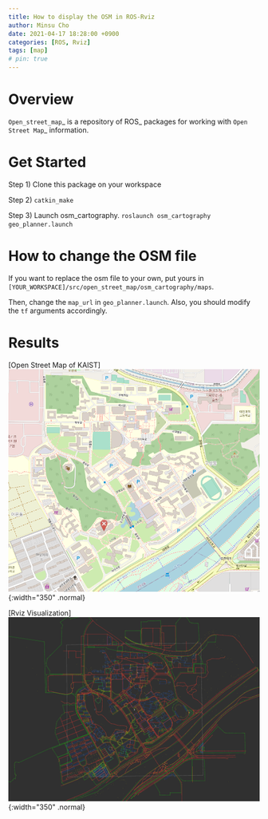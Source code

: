 ```yaml
---
title: How to display the OSM in ROS-Rviz
author: Minsu Cho
date: 2021-04-17 18:28:00 +0900
categories: [ROS, Rviz]
tags: [map]
# pin: true
---
```


Overview
========

`Open_street_map`_ is a repository of ROS_ packages for working with `Open Street Map`_ information.

# Get Started

Step 1) Clone this package on your workspace

Step 2) `catkin_make`

Step 3) Launch osm_cartography. `roslaunch osm_cartography geo_planner.launch`

# How to change the OSM file
If you want to replace the osm file to your own, put yours in `[YOUR_WORKSPACE]/src/open_street_map/osm_cartography/maps`. 

Then, change the `map_url` in `geo_planner.launch`. Also, you should modify the `tf` arguments  accordingly.

# Results

[Open Street Map of KAIST]
![Open Street Map of KAIST](/figures/osm_fig/osm_kaist.png){:width="350" .normal}

[Rviz Visualization]
![Rviz Visualization](/figures/osm_fig/rviz_result.png){:width="350" .normal}

